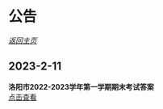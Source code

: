 # 公告
*[返回主页](https://lyfls.top)*
## 2023-2-11
**洛阳市2022-2023学年第一学期期末考试答案**   
[点击查看](23-2-11/index.pdf)
